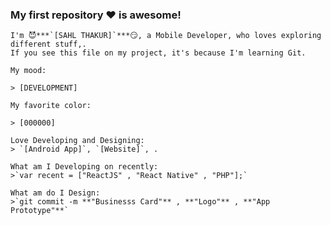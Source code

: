 ### My first repository ❤ is awesome!

    I'm 😈***`[SAHL THAKUR]`***😏, a Mobile Developer, who loves exploring different stuff,.
    If you see this file on my project, it's because I'm learning Git.

    My mood:

    > [DEVELOPMENT]

    My favorite color:

    > [000000]

    Love Developing and Designing:
    > `[Android App]`, `[Website]`, .

    What am I Developing on recently:
    >`var recent = ["ReactJS" , "React Native" , "PHP"];`

    What am do I Design:
    >`git commit -m **"Businesss Card"** , **"Logo"** , **"App Prototype"**`